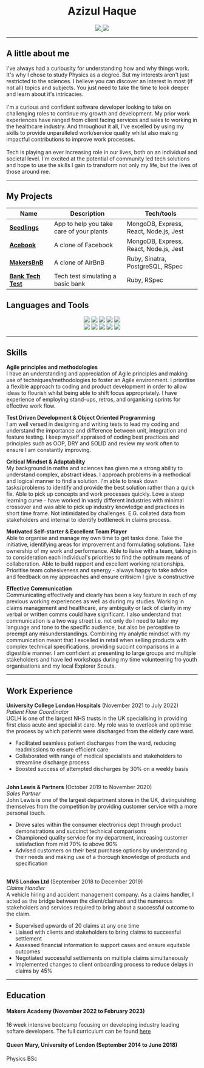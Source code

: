 <div align="center">
  <h1>Azizul Haque</h1>
  <a href="mailto:haquema@outlook.com"><img src="https://img.shields.io/badge/Microsoft_Outlook-0078D4?style=for-the-badge&logo=microsoft-outlook&logoColor=white"</a>
  <a href="https://www.linkedin.com/in/azizul-haque-831b5bb5/"><img src="https://img.shields.io/badge/LinkedIn-0077B5?style=for-the-badge&logo=linkedin&logoColor=white"></a>
</div>

-----------

<h2>A little about me</h2>
<p> 
I've always had a curiousity for understanding how and why things work. It's why I chose to study Physics as a degree. But my interests aren't just restricted to the sciences. I believe you can discover an interest in most (if not all) topics and subjects. You just need to take the time to look deeper and learn about it's intricacies. 
<br><br>
I'm a curious and confident software developer looking to take on challenging roles to continue my growth and development. My prior work experiences have ranged from client facing services and sales to working in the healthcare industry. And throughout it all, I've excelled by using my skills to provide unparalleled work/service quality whilst also making impactful contributions to improve work processes. 
<br><br>
Tech is playing an ever increasing role in our lives, both on an individual and societal level. I'm excited at the potential of community led tech solutions and hope to use the skills I gain to transform not only my life, but the lives of those around me. 
</p>
  
-----------

<h2>My Projects</h2>
<div align="center">

| Name                   | Description       | Tech/tools        |
| ---------------------- | ----------------- | ----------------- |
| [**Seedlings**](https://github.com/haquema/seedlings-app) | App to help you take care of your plants  | MongoDB, Express, React, Node.js, Jest |
| [**Acebook**](https://github.com/haquema/seedlings-app) | A clone of Facebook           | MongoDB, Express, React, Node.js, Jest |
| [**MakersBnB**](https://github.com/haquema/makersbnb-ruby-seed) | A clone of AirBnB           | Ruby, Sinatra, PostgreSQL, RSpec |
| [**Bank Tech Test**](https://github.com/haquema/bank-techtest) | Tech test simulating a basic bank | Ruby, RSpec   |
  
</div>

<h2>Languages and Tools</h2>
<p>
<div align="center">
  <img src="https://img.shields.io/badge/-HTML-FF5733?style=for-the-badge&logo=html5&logoColor=FF5733&labelColor=282828">
  <img src="https://img.shields.io/badge/-CSS-559DFF?style=for-the-badge&logo=css3&logoColor=559DFF&labelColor=282828">
  <img src="https://img.shields.io/badge/-Ruby-FF6A55?style=for-the-badge&logo=ruby&logoColor=FF6A55&labelColor=282828">
  <img src="https://img.shields.io/badge/-Javascript-f7e968?style=for-the-badge&logo=javascript&logoColor=f7e968&labelColor=282828">
  <img src="https://img.shields.io/badge/-Jest-B84D6F?style=for-the-badge&logo=jest&logoColor=B84D6F&labelColor=282828"><br>
  <img src="https://img.shields.io/badge/-Node.js-80D857?style=for-the-badge&logo=node.js&logoColor=80D857&labelColor=282828">
  <img src="https://img.shields.io/badge/-RSpec-F05892?style=for-the-badge&logo=ruby&logoColor=F05892&labelColor=282828">
  <img src="https://img.shields.io/badge/-React-58D2F0?style=for-the-badge&logo=react&logoColor=58D2F0&labelColor=282828">
  <img src="https://img.shields.io/badge/-MongoDB-51A940?style=for-the-badge&logo=mongodb&logoColor=51A940&labelColor=282828">
  <img src="https://img.shields.io/badge/-PostgreSQL-3b3938?style=for-the-badge&logo=postgresql&logoColor=faf2ed&labelColor=282828"><br>
  
</div>
</p>

-----------

## Skills

**Agile principles and methodologies**<br>
I have an understanding and appreciation of Agile principles and making use of techniques/methodologies to foster an Agile environment. I prioritise a flexible approach to coding and product development in order to allow ideas to flourish whilst being able to shift focus appropriately. I have experience of employing stand-ups, retros, and organising sprints for effective work flow.

**Test Driven Development & Object Oriented Programming**<br>
I am well versed in designing and writing tests to lead my coding and understand the importance and difference between unit, integration and feature testing. I keep myself appraised of coding best practices and principles such as OOP, DRY and SOLID and review my work often to ensure I am constantly improving. 

**Critical Mindset & Adaptability**<br>
My background in maths and sciences has given me a strong ability to understand complex, abstract ideas. I approach problems in a methodical and logical manner to find a solution. I'm able to break down tasks/problems to identify and provide the best solution rather than a quick fix. Able to pick up concepts and work processes quickly. Love a steep learning curve - have worked in vastly different industries with minimal crossover and was able to pick up industry knowledge and practices in short time frame. Not intimidated by challenges. E.G. collated data from stakeholders and internal to identify bottleneck in claims process.

**Motivated Self-starter & Excellent Team Player**<br>
Able to organise and manage my own time to get tasks done. Take the initiative, identifying areas for improvement and formulating solutions. Take ownership of my work and performance. Able to liaise with a team, taking in to consideration each individual's priorities to find the optimum means of collaboration. Able to build rapport and excellent working relationships. Prioritise team cohesiveness and synergy - always happy to take advice and feedback on my approaches and ensure critisicm I give is constructive

**Effective Communication**<br>
Communicating effectively and clearly has been a key feature in each of my previous working experiences as well as during my studies. Working in claims management and healthcare, any ambiguity or lack of clarity in my verbal or written comms could have significant. I also understand that communication is a two way street i.e. not only do I need to tailor my language and tone to the specific audience, but also be perceptive to preempt any misunderstandings. Combining my analytic mindset with my communication meant that I excelled in retail when selling products with complex technical specifications, providing succint comparisons in a digestible manner. I am confident at presenting to large groups and multiple stakeholders and have led workshops during my time volunteering fro youth organisations and my local Explorer Scouts.

  
-----------

## Work Experience
<p>
  <strong>University College London Hospitals</strong> (November 2021 to July 2022)<br>
  <em>Patient Flow Coordinator</em><br>
  UCLH is one of the largest NHS trusts in the UK specialising in providing first class acute and specialist care. My role was to overlook and optimise the process by which patients were discharged from the elderly care ward.<br>
  <ul>
    <li>Facilitated seamless patient discharges from the ward, reducing readmissions to ensure efficient care</li>
    <li>Collaborated with range of medical specialists and stakeholders to streamline discharge process</li>
    <li>Boosted success of attempted discharges by 30% on a weekly basis</li>
  </ul>
  
  <br>
  <strong>John Lewis & Partners</strong> (October 2019 to November 2020)<br>
  <em>Sales Partner</em><br>
  John Lewis is one of the largest department stores in the UK, distinguishing themselves from the competition by providing customer service with a more personal touch.<br>
  <ul>
    <li>Drove sales within the consumer electronics dept through product demonstrations and succinct technical comparisons</li>
    <li>Championed quality service for my department, increasing customer satisfaction from mid 70% to above 90%</li>
    <li>Advised customers on their best purchase options by understanding their needs and making use of a thorough knowledge of products and specification</li>
  </ul>
  
  <br>
  <strong>MVS London Ltd</strong> (September 2018 to December 2019)<br>
  <em>Claims Handler</em><br>
  A vehicle hiring and accident management company. As a claims handler, I acted as the bridge between the client/claimant and the numerous stakeholders and services required to bring about a successful outcome to the claim.<br>
  <ul>
    <li>Supervised upwards of 20 claims at any one time</li>
    <li>Liaised with clients and stakeholders to bring claims to successful settlement</li>
    <li>Assessed financial information to support cases and ensure equitable outcomes</li>
    <li>Negotiated successful settlements on multiple claims simultaneously</li>
    <li>Implemented changes to client onboarding process to reduce delays in claims by 45%</li>
  </ul>
</p>

-----------

## Education

#### Makers Academy (November 2022 to February 2023)
16 week intensive bootcamp focusing on developing industry leading softare developers. The full curriculum can be found [here](https://makers.tech/curriculum/)
<!-- • Fundamentals of object-oriented languages.
• Able to write meaningful tests (behaviour vs state).
• Learnt a consistent debugging process to resolve issues.
• Designed database schemas.
• Pair programming and group projects using Agile values and
principles.
• Using branch/PR/merge git workflow, code reviews and Github
Actions for automated testing.
• Built single-page web applications fetching and updating
remote data using JS, with and without React.


- OOP, TDD, MVC, DDD
- Agile/XP
- Ruby, Rails, JavaScript
- RSpec, Jasmine

Object-Oriented Programming, Test Driven Development, Model View Controller design patterns, SOLID principles
Agile principles, pair programming, stand-ups, retros, and sprint planning
Web frameworks, version control, and CI/CD to create full stack web apps
Europe's leading 16 week software developent bootcamp, focusing on:


Built full-stack web applications both individually and in teams using a variety of tech, including: JavaScript, MERN, Ruby, Sinatra, PostgreSQL, HTML and CSS
Created a mobile app with MERN + React Native
Carried out TDD using Jest, Cypress and RSpec
Practiced a variety of programming approaches and patterns such as OOP, functional-programming and MVC
Followed agile development practices
Frequently collaborated with others through group projects and pair programming
Learned to teach myself how to develop software -->


#### Queen Mary, University of London (September 2014 to June 2018)
Physics BSc


<!-- ## Hobbies

Rock climbing: 
Cycling
Learning Languages & History -->
